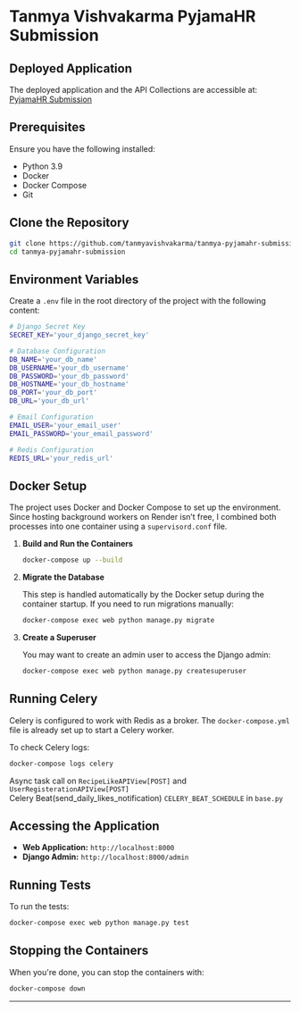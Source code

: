 # Tanmya Vishvakarma PyjamaHR Submission

## Deployed Application

The deployed application and the API Collections are accessible at: [PyjamaHR Submission](https://tanmya-pyjamahr-submission.onrender.com)

## Prerequisites

Ensure you have the following installed:

- Python 3.9
- Docker
- Docker Compose
- Git

## Clone the Repository

```bash
git clone https://github.com/tanmyavishvakarma/tanmya-pyjamahr-submission.git
cd tanmya-pyjamahr-submission
```

## Environment Variables

Create a `.env` file in the root directory of the project with the following content:

```bash
# Django Secret Key
SECRET_KEY='your_django_secret_key'

# Database Configuration
DB_NAME='your_db_name'
DB_USERNAME='your_db_username'
DB_PASSWORD='your_db_password'
DB_HOSTNAME='your_db_hostname'
DB_PORT='your_db_port'
DB_URL='your_db_url'

# Email Configuration
EMAIL_USER='your_email_user'
EMAIL_PASSWORD='your_email_password'

# Redis Configuration
REDIS_URL='your_redis_url'
```

## Docker Setup

The project uses Docker and Docker Compose to set up the environment. 
Since hosting background workers on Render isn’t free, I combined both processes into one container using a `supervisord.conf` file.

1. **Build and Run the Containers**

    ```bash
    docker-compose up --build
    ```

2. **Migrate the Database**

    This step is handled automatically by the Docker setup during the container startup. If you need to run migrations manually:

    ```bash
    docker-compose exec web python manage.py migrate
    ```

3. **Create a Superuser**

    You may want to create an admin user to access the Django admin:

    ```bash
    docker-compose exec web python manage.py createsuperuser
    ```

## Running Celery

Celery is configured to work with Redis as a broker. The `docker-compose.yml` file is already set up to start a Celery worker.

To check Celery logs:

```bash
docker-compose logs celery
```

Async task call on ```RecipeLikeAPIView[POST]``` and ```UserRegisterationAPIView[POST]```\
Celery Beat(send_daily_likes_notification) ```CELERY_BEAT_SCHEDULE``` in ```base.py```


## Accessing the Application

- **Web Application:** `http://localhost:8000`
- **Django Admin:** `http://localhost:8000/admin`

## Running Tests

To run the tests:

```bash
docker-compose exec web python manage.py test
```

## Stopping the Containers

When you're done, you can stop the containers with:

```bash
docker-compose down
```
---
